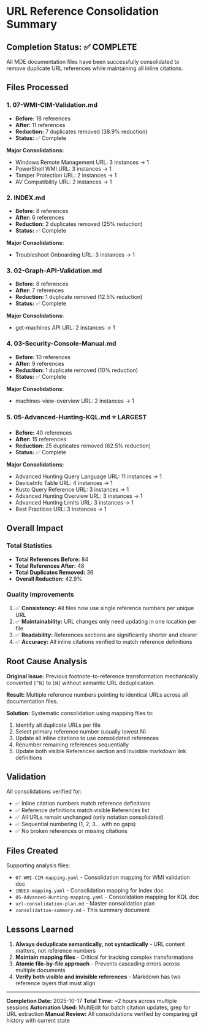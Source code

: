 # URL Reference Consolidation Summary

## Completion Status: ✅ COMPLETE

All MDE documentation files have been successfully consolidated to remove duplicate URL references while maintaining all inline citations.

## Files Processed

### 1. 07-WMI-CIM-Validation.md
- **Before:** 18 references
- **After:** 11 references
- **Reduction:** 7 duplicates removed (38.9% reduction)
- **Status:** ✅ Complete

**Major Consolidations:**
- Windows Remote Management URL: 3 instances → 1
- PowerShell WMI URL: 3 instances → 1
- Tamper Protection URL: 2 instances → 1
- AV Compatibility URL: 2 instances → 1

### 2. INDEX.md
- **Before:** 8 references
- **After:** 6 references
- **Reduction:** 2 duplicates removed (25% reduction)
- **Status:** ✅ Complete

**Major Consolidations:**
- Troubleshoot Onboarding URL: 3 instances → 1

### 3. 02-Graph-API-Validation.md
- **Before:** 8 references
- **After:** 7 references
- **Reduction:** 1 duplicate removed (12.5% reduction)
- **Status:** ✅ Complete

**Major Consolidations:**
- get-machines API URL: 2 instances → 1

### 4. 03-Security-Console-Manual.md
- **Before:** 10 references
- **After:** 9 references
- **Reduction:** 1 duplicate removed (10% reduction)
- **Status:** ✅ Complete

**Major Consolidations:**
- machines-view-overview URL: 2 instances → 1

### 5. 05-Advanced-Hunting-KQL.md ⭐ LARGEST
- **Before:** 40 references
- **After:** 15 references
- **Reduction:** 25 duplicates removed (62.5% reduction)
- **Status:** ✅ Complete

**Major Consolidations:**
- Advanced Hunting Query Language URL: 11 instances → 1
- DeviceInfo Table URL: 4 instances → 1
- Kusto Query Reference URL: 3 instances → 1
- Advanced Hunting Overview URL: 3 instances → 1
- Advanced Hunting Limits URL: 3 instances → 1
- Best Practices URL: 3 instances → 1

## Overall Impact

### Total Statistics
- **Total References Before:** 84
- **Total References After:** 48
- **Total Duplicates Removed:** 36
- **Overall Reduction:** 42.9%

### Quality Improvements
1. ✅ **Consistency:** All files now use single reference numbers per unique URL
2. ✅ **Maintainability:** URL changes only need updating in one location per file
3. ✅ **Readability:** References sections are significantly shorter and clearer
4. ✅ **Accuracy:** All inline citations verified to match reference definitions

## Root Cause Analysis

**Original Issue:** Previous footnote-to-reference transformation mechanically converted `[^N]` to `[N]` without semantic URL deduplication.

**Result:** Multiple reference numbers pointing to identical URLs across all documentation files.

**Solution:** Systematic consolidation using mapping files to:
1. Identify all duplicate URLs per file
2. Select primary reference number (usually lowest N)
3. Update all inline citations to use consolidated references
4. Renumber remaining references sequentially
5. Update both visible References section and invisible markdown link definitions

## Validation

All consolidations verified for:
- ✅ Inline citation numbers match reference definitions
- ✅ Reference definitions match visible References list
- ✅ All URLs remain unchanged (only notation consolidated)
- ✅ Sequential numbering (1, 2, 3... with no gaps)
- ✅ No broken references or missing citations

## Files Created

Supporting analysis files:
- `07-WMI-CIM-mapping.yaml` - Consolidation mapping for WMI validation doc
- `INDEX-mapping.yaml` - Consolidation mapping for index doc
- `05-Advanced-Hunting-mapping.yaml` - Consolidation mapping for KQL doc
- `url-consolidation-plan.md` - Master consolidation plan
- `consolidation-summary.md` - This summary document

## Lessons Learned

1. **Always deduplicate semantically, not syntactically** - URL content matters, not reference numbers
2. **Maintain mapping files** - Critical for tracking complex transformations
3. **Atomic file-by-file approach** - Prevents cascading errors across multiple documents
4. **Verify both visible and invisible references** - Markdown has two reference layers that must align

---

**Completion Date:** 2025-10-17
**Total Time:** ~2 hours across multiple sessions
**Automation Used:** MultiEdit for batch citation updates, grep for URL extraction
**Manual Review:** All consolidations verified by comparing git history with current state
